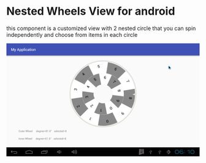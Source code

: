 # Nested Wheels View for android
this component is  a customized view with 2 nested circle that you can spin independently and choose from items in each circle 


![Alt text](/number_smaple_pic.png?raw=true "number sample")

